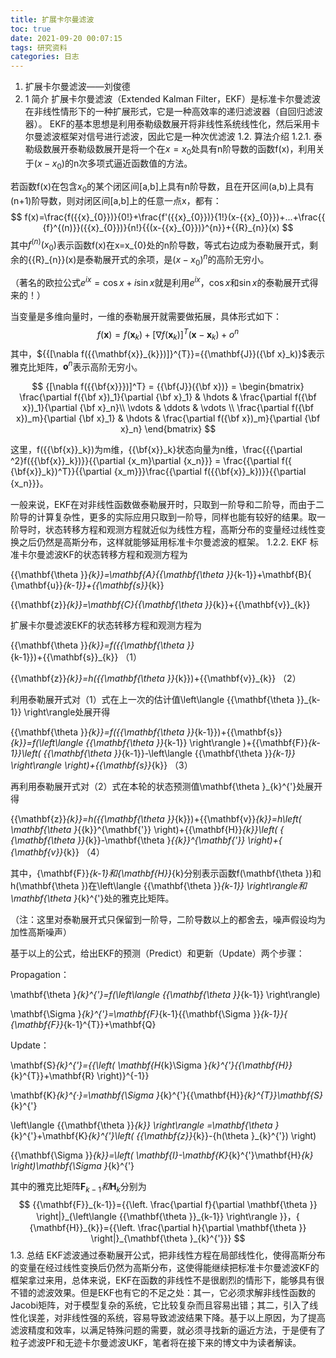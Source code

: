 ```yaml
---
title: 扩展卡尔曼滤波
toc: true
date: 2021-09-20 00:07:15
tags: 研究资料
categories: 日志
---
```


1. 扩展卡尔曼滤波——刘俊德
1. 1 简介
扩展卡尔曼滤波（Extended Kalman Filter，EKF）是标准卡尔曼滤波在非线性情形下的一种扩展形式，它是一种高效率的递归滤波器（自回归滤波器）。
EKF的基本思想是利用泰勒级数展开将非线性系统线性化，然后采用卡尔曼滤波框架对信号进行滤波，因此它是一种次优滤波
1.2. 算法介绍
1.2.1.  泰勒级数展开泰勒级数展开是将一个在$x=x_{0}$处具有n阶导数的函数f(x)，利用关于$(x-x_{0})$的n次多项式逼近函数值的方法。

若函数f(x)在包含$x_{0}$的某个闭区间[a,b]上具有n阶导数，且在开区间(a,b)上具有(n+1)阶导数，则对闭区间[a,b]上的任意一点x，都有：
$$
f(x)=\frac{f({​{x}_{0}})}{0!}+\frac{f'({​{x}_{0}})}{1!}(x-{​{x}_{0}})+...+\frac{​{​{f}^{(n)}}({​{x}_{0}})}{n!}{​{(x-{​{x}_{0}})}^{n}}+{​{R}_{n}}(x)
$$
其中${{f}^{(n)}}({​{x}_{0}})$表示函数f(x)在x=x_{0}处的n阶导数，等式右边成为泰勒展开式，剩余的{​{R}_{n}}(x)是泰勒展开式的余项，是$(x-x_{0})^{n}$的高阶无穷小。

（著名的欧拉公式${​{e}^{ix}}=\cos x +i\sin x$就是利用${​{e}^{ix}}$，$\cos x$和$\sin x$的泰勒展开式得来的！）

当变量是多维向量时，一维的泰勒展开就需要做拓展，具体形式如下：
$$
f(\mathbf{x})=f({​{\mathbf{x}}_{k}})+{​{[\nabla f({​{\mathbf{x}}_{k}})]}^{T}}(\mathbf{x}-{​{\mathbf{x}}_{k}})+{​{o}^{n}}
$$
其中，${​{[\nabla f({​{\mathbf{x}}_{k}})]}^{T}}={​{\mathbf{J}}({\bf x}_k)}$表示雅克比矩阵，${​{\mathbf{o}}^{n}}$表示高阶无穷小。

$$
{[\nabla f({​{\bf{x}}})]^T} = {​{\bf{J}}({\bf x})} = \begin{bmatrix} \frac{\partial f({\bf x})_1}{\partial {\bf x}_1} & \hdots & \frac{\partial f({\bf x})_1}{\partial {\bf x}_n}\\ \vdots & \ddots & \vdots \\ \frac{\partial f({\bf x})_m}{\partial {\bf x}_1} & \hdots & \frac{\partial f({\bf x})_m}{\partial {\bf x}_n} \end{bmatrix}
$$

这里，f({​{\bf{x}}_k})为m维，{​{\bf{x}}_k}状态向量为n维，\frac{​{​{\partial ^2}f({​{\bf{x}}_k})}}{​{\partial {x_m}\partial {x_n}}} = \frac{​{\partial f({​{\bf{x}}_k})^T}}{​{\partial {x_m}}}\frac{​{\partial f({​{\bf{x}}_k})}}{​{\partial {x_n}}}。

一般来说，EKF在对非线性函数做泰勒展开时，只取到一阶导和二阶导，而由于二阶导的计算复杂性，更多的实际应用只取到一阶导，同样也能有较好的结果。取一阶导时，状态转移方程和观测方程就近似为线性方程，高斯分布的变量经过线性变换之后仍然是高斯分布，这样就能够延用标准卡尔曼滤波的框架。
1.2.2. EKF
标准卡尔曼滤波KF的状态转移方程和观测方程为

{​{\mathbf{\theta }}_{k}}=\mathbf{A}{​{\mathbf{\theta }}_{k-1}}+\mathbf{B}{​{\mathbf{u}}_{k-1}}+{​{\mathbf{s}}_{k}}

{​{\mathbf{z}}_{k}}=\mathbf{C}{​{\mathbf{\theta }}_{k}}+{​{\mathbf{v}}_{k}}

扩展卡尔曼滤波EKF的状态转移方程和观测方程为

{​{\mathbf{\theta }}_{k}}=f({​{\mathbf{\theta }}_{k-1}})+{​{\mathbf{s}}_{k}}          （1）

{​{\mathbf{z}}_{k}}=h({​{\mathbf{\theta }}_{k}})+{​{\mathbf{v}}_{k}}             （2）

利用泰勒展开式对（1）式在上一次的估计值\left\langle {​{\mathbf{\theta }}_{k-1}} \right\rangle处展开得

{​{\mathbf{\theta }}_{k}}=f({​{\mathbf{\theta }}_{k-1}})+{​{\mathbf{s}}_{k}}=f(\left\langle {​{\mathbf{\theta }}_{k-1}} \right\rangle )+{​{\mathbf{F}}_{k-1}}\left( {​{\mathbf{\theta }}_{k-1}}-\left\langle {​{\mathbf{\theta }}_{k-1}} \right\rangle \right)+{​{\mathbf{s}}_{k}}          （3）

再利用泰勒展开式对（2）式在本轮的状态预测值\mathbf{\theta }_{k}^{'}处展开得

{​{\mathbf{z}}_{k}}=h({​{\mathbf{\theta }}_{k}})+{​{\mathbf{v}}_{k}}=h\left( \mathbf{\theta }_{​{k}}^{\mathbf{'}} \right)+{​{\mathbf{H}}_{k}}\left( {​{\mathbf{\theta }}_{k}}-\mathbf{\theta }_{​{k}}^{\mathbf{'}} \right)+{​{\mathbf{v}}_{k}}            （4）

其中，{\mathbf{F}}_{k-1}和{\mathbf{H}}_{k}分别表示函数f(\mathbf{\theta })和h(\mathbf{\theta })在\left\langle {​{\mathbf{\theta }}_{k-1}} \right\rangle和\mathbf{\theta }_{k}^{'}处的雅克比矩阵。

（注：这里对泰勒展开式只保留到一阶导，二阶导数以上的都舍去，噪声假设均为加性高斯噪声）

基于以上的公式，给出EKF的预测（Predict）和更新（Update）两个步骤：

Propagation：

\mathbf{\theta }_{k}^{'}=f(\left\langle {​{\mathbf{\theta }}_{k-1}} \right\rangle)

\mathbf{\Sigma }_{k}^{'}=\mathbf{F}_{k-1}{​{\mathbf{\Sigma }}_{k-1}}{​{\mathbf{F}}_{k-1}^{T}}+\mathbf{Q}

Update：

\mathbf{S}_{k}^{'}={​{\left( \mathbf{H_{k}\Sigma }_{k}^{'}{​{\mathbf{H}}_{k}^{T}}+\mathbf{R} \right)}^{-1}}

\mathbf{K}_{k}^{·}=\mathbf{\Sigma }_{k}^{'}{​{\mathbf{H}}_{k}^{T}}\mathbf{S}_{k}^{'}

\left\langle {​{\mathbf{\theta }}_{k}} \right\rangle =\mathbf{\theta }_{k}^{'}+\mathbf{K}_{k}^{'}\left( {​{\mathbf{z}}_{k}}-{h(\theta }_{k}^{'}) \right)

{​{\mathbf{\Sigma }}_{k}}=\left( \mathbf{I}-\mathbf{K}_{k}^{'}\mathbf{H}_{k} \right)\mathbf{\Sigma }_{k}^{'}

其中的雅克比矩阵${\mathbf{F}}_{k-1}和{\mathbf{H}}_{k}$分别为
$$
{​{\mathbf{F}}_{k-1}}={​{\left. \frac{\partial f}{\partial \mathbf{\theta }} \right|}_{\left\langle {​{\mathbf{\theta }}_{k-1}} \right\rangle }}，{​{\mathbf{H}}_{k}}={​{\left. \frac{\partial h}{\partial \mathbf{\theta }} \right|}_{\mathbf{\theta }_{k}^{'}}}
$$
1.3. 总结
EKF滤波通过泰勒展开公式，把非线性方程在局部线性化，使得高斯分布的变量在经过线性变换后仍然为高斯分布，这使得能继续把标准卡尔曼滤波KF的框架拿过来用，总体来说，EKF在函数的非线性不是很剧烈的情形下，能够具有很不错的滤波效果。但是EKF也有它的不足之处：其一，它必须求解非线性函数的Jacobi矩阵，对于模型复杂的系统，它比较复杂而且容易出错；其二，引入了线性化误差，对非线性强的系统，容易导致滤波结果下降。基于以上原因，为了提高滤波精度和效率，以满足特殊问题的需要，就必须寻找新的逼近方法，于是便有了粒子滤波PF和无迹卡尔曼滤波UKF，笔者将在接下来的博文中为读者解读。
